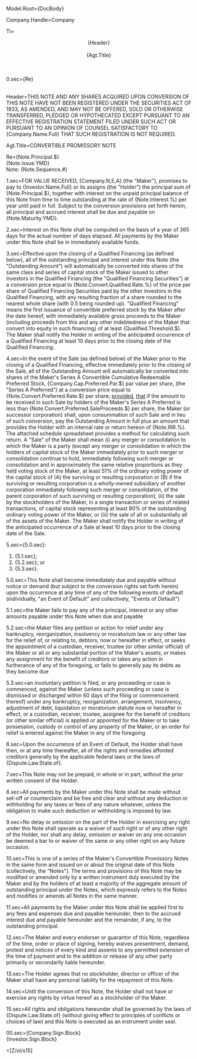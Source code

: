Model.Root={DocBody}

Company.Handle=Company

Ti=<center>{Header}<br><br>{Agt.Title}</center><br><br>

0.sec={Re}<br><br>

Header=THIS NOTE AND ANY SHARES ACQUIRED UPON CONVERSION OF THIS NOTE HAVE NOT BEEN REGISTERED UNDER THE SECURITIES ACT OF 1933, AS AMENDED, AND MAY NOT BE OFFERED, SOLD OR OTHERWISE TRANSFERRED, PLEDGED OR HYPOTHECATED EXCEPT PURSUANT TO AN EFFECTIVE REGISTRATION STATEMENT FILED UNDER SUCH ACT OR PURSUANT TO AN OPINION OF COUNSEL SATISFACTORY TO {Company.Name.Full} THAT SUCH REGISTRATION IS NOT REQUIRED.

Agt.Title=CONVERTIBLE PROMISSORY NOTE

Re={Note.Principal.$}<br>{Note.Issue.YMD}<br>Note: {Note.Sequence.#}

1.sec=FOR VALUE RECEIVED, {Company.N,E,A} (the "Maker"), promises to pay to {Investor.Name.Full} or its assigns (the "Holder") the principal sum of {Note.Principal.$}, together with interest on the unpaid principal balance of this Note from time to time outstanding at the rate of {Note.Interest.%} per year until paid in full.  Subject to the conversion provisions set forth herein, all principal and accrued interest shall be due and payable on {Note.Maturity.YMD}.

2.sec=Interest on this Note shall be computed on the basis of a year of 365 days for the actual number of days elapsed.  All payments by the Maker under this Note shall be in immediately available funds.

3.sec=Effective upon the closing of a Qualified Financing (as defined below), all of the outstanding principal and interest under this Note (the "Outstanding Amount") will automatically be converted into shares of the same class and series of capital stock of the Maker issued to other investors in the Qualified Financing (the "Qualified Financing Securities") at a conversion price equal to {Note.Convert.Qualified.Rate.%} of the price per share of Qualified Financing Securities paid by the other investors in the Qualified Financing, with any resulting fraction of a share rounded to the nearest whole share (with 0.5 being rounded up).  "Qualified Financing" means the first issuance of convertible preferred stock by the Maker after the date hereof, with immediately available gross proceeds to the Maker (including proceeds from this and any other indebtedness of the Maker that convert into equity in such financing) of at least {Qualified.Threshold.$}.  The Maker shall notify the Holder in writing of the anticipated occurrence of a Qualified Financing at least 10 days prior to the closing date of the Qualified Financing.

4.sec=In the event of the Sale (as defined below) of the Maker prior to the closing of a Qualified Financing, effective immediately prior to the closing of the Sale, all of the Outstanding Amount will automatically be converted into shares of the Maker's Series A Convertible Cumulative Redeemable Preferred Stock, {Company.Cap.Preferred.Par.$} par value per share, (the "Series A Preferred") at a conversion price equal to {Note.Convert.Preferred.Rate.$} per share; <u>provided</u>, <u>that</u> if the amount to be received in such Sale by holders of the Maker's Series A Preferred is less than {Note.Convert.Preferred.SaleProceeds.$} per share, the Maker (or successor corporation) shall, upon consummation of such Sale and in lieu of such conversion, pay the Outstanding Amount in full plus an amount that provides the Holder with an internal rate or return hereon of {Note.IRR.%}.  The attached schedule spreadsheet provides a method for calculating such return.  A "Sale" of the Maker shall mean (i) any merger or consolidation to which the Maker is a party (except any merger or consolidation in which the holders of capital stock of the Maker immediately prior to such merger or consolidation continue to hold, immediately following such merger or consolidation and in approximately the same relative proportions as they held voting stock of the Maker, at least 51% of the ordinary voting power of the capital stock of (A) the surviving or resulting corporation or (B) if the surviving or resulting corporation is a wholly-owned subsidiary of another corporation immediately following such merger or consolidation, of the parent corporation of such surviving or resulting corporation), (ii) the sale by the stockholders of the Maker, in a single transaction or series of related transactions, of capital stock representing at least 80% of the outstanding ordinary voting power of the Maker, or (iii) the sale of all or substantially all of the assets of the Maker.  The Maker shall notify the Holder in writing of the anticipated occurrence of a Sale at least 10 days prior to the closing date of the Sale.


5.sec={5.0.sec}:<ol><li>{5.1.sec};</li><li>{5.2.sec}; or</li><li>{5.3.sec}.</li></ol>

5.0.sec=This Note shall become immediately due and payable without notice or demand (but subject to the conversion rights set forth herein) upon the occurrence at any time of any of the following events of default (individually, "an Event of Default" and collectively, "Events of Default")

5.1.sec=the Maker fails to pay any of the principal, interest or any other amounts payable under this Note when due and payable

5.2.sec=the Maker files any petition or action for relief under any bankruptcy, reorganization, insolvency or moratorium law or any other law for the relief of, or relating to, debtors, now or hereafter in effect, or seeks the appointment of a custodian, receiver, trustee (or other similar official) of the Maker or all or any substantial portion of the Maker's assets, or makes any assignment for the benefit of creditors or takes any action in furtherance of any of the foregoing, or fails to generally pay its debts as they become due

5.3.sec=an involuntary petition is filed, or any proceeding or case is commenced, against the Maker (unless such proceeding or case is dismissed or discharged within 60 days of the filing or commencement thereof) under any bankruptcy, reorganization, arrangement, insolvency, adjustment of debt, liquidation or moratorium statute now or hereafter in effect, or a custodian, receiver, trustee, assignee for the benefit of creditors (or other similar official) is applied or appointed for the Maker or to take possession, custody or control of any property of the Maker, or an order for relief is entered against the Maker in any of the foregoing

6.sec=Upon the occurrence of an Event of Default, the Holder shall have then, or at any time thereafter, all of the rights and remedies afforded creditors generally by the applicable federal laws or the laws of {Dispute.Law.State.of}.

7.sec=This Note may not be prepaid, in whole or in part, without the prior written consent of the Holder.

8.sec=All payments by the Maker under this Note shall be made without set-off or counterclaim and be free and clear and without any deduction or withholding for any taxes or fees of any nature whatever, unless the obligation to make such deduction or withholding is imposed by law.

9.sec=No delay or omission on the part of the Holder in exercising any right under this Note shall operate as a waiver of such right or of any other right of the Holder, nor shall any delay, omission or waiver on any one occasion be deemed a bar to or waiver of the same or any other right on any future occasion.

10.sec=This is one of a series of the Maker's Convertible Promissory Notes in the same form and issued on or about the original date of this Note (collectively, the "Notes").  The terms and provisions of this Note may be modified or amended only by a written instrument duly executed by the Maker and by the holders of at least a majority of the aggregate amount of outstanding principal under the Notes, which expressly refers to the Notes and modifies or amends all Notes in the same manner.

11.sec=All payments by the Maker under this Note shall be applied first to any fees and expenses due and payable hereunder, then to the accrued interest due and payable hereunder and the remainder, if any, to the outstanding principal.

12.sec=The Maker and every endorser or guarantor of this Note, regardless of the time, order or place of signing, hereby waives presentment, demand, protest and notices of every kind and assents to any permitted extension of the time of payment and to the addition or release of any other party primarily or secondarily liable hereunder.

13.sec=The Holder agrees that no stockholder, director or officer of the Maker shall have any personal liability for the repayment of this Note.

14.sec=Until the conversion of this Note, the Holder shall not have or exercise any rights by virtue hereof as a stockholder of the Maker.

15.sec=All rights and obligations hereunder shall be governed by the laws of {Dispute.Law.State.of} (without giving effect to principles of conflicts or choices of law) and this Note is executed as an instrument under seal.

00.sec={Company.Sign.Block}<br>{Investor.Sign.Block}

=[Z/ol/s15]
